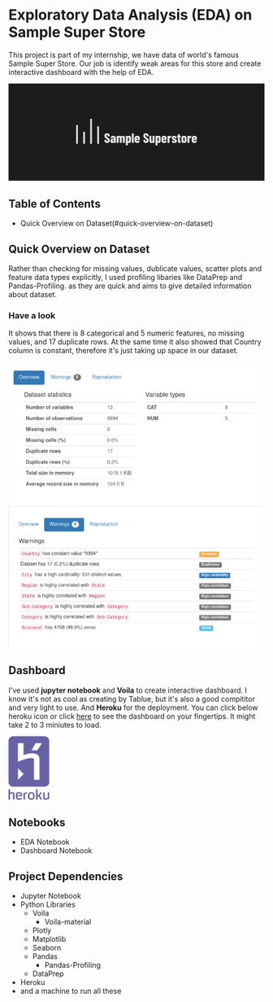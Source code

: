 # Exploratory Data Analysis (EDA) on Sample Super Store

   This project is part of my internship, we have data of world's famous Sample Super Store. Our job is identify weak areas for this store and create interactive dashboard with the help of EDA.
   
![](Images/sample_super_store.png)

## Table of Contents
* Quick Overview on Dataset(#quick-overview-on-dataset)

## Quick Overview on Dataset
   Rather than checking for missing values, dublicate values, scatter plots and feature data types explicitly, I used profiling libaries like DataPrep and Pandas-Profiling. as they are quick and aims to give detailed information about dataset. 
 ### Have a look
  It shows that there is 8 categorical and 5 numeric features, no missing values, and 17 duplicate rows. At the same time it also showed that Country column is constant, therefore it's just taking up space in our dataset.
  
  <img src='Images/overview.png' width="500" /> <img src='Images/warnings.png' width="500" />
  
## Dashboard
I've used **jupyter notebook** and **Voila** to create interactive dashboard. I know it's not as cool as creating by Tablue, but it's also a good compititor and very light to use. And **Heroku** for the deployment. You can click below heroku icon or click [here](https://samplestore101.herokuapp.com) to see the dashboard on your fingertips. It might take 2 to 3 miniutes to load.

[<img src='Images/heroku.svg' width='80' />](https://samplestore101.herokuapp.com)

## Notebooks
* EDA Notebook
* Dashboard Notebook

## Project Dependencies
* Jupyter Notebook
* Python Libraries
   * Voila
      * Voila-material
   * Plotly
   * Matplotlib
   * Seaborn
   * Pandas
      * Pandas-Profiling
   * DataPrep
 * Heroku
 * and a machine to run all these
 
